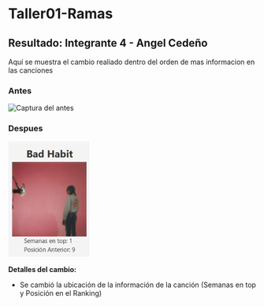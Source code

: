 # Taller01-Ramas
## Resultado: Integrante $4$ - Angel Cedeño

Aquí se muestra el cambio realiado dentro del orden de mas informacion en las canciones
### Antes
![Captura del antes](img/image-2.png)

### Despues
![Captura del despues](img/image.png)

**Detalles del cambio:**
- Se cambió la ubicación de la información de la canción (Semanas en top y Posición en el Ranking)